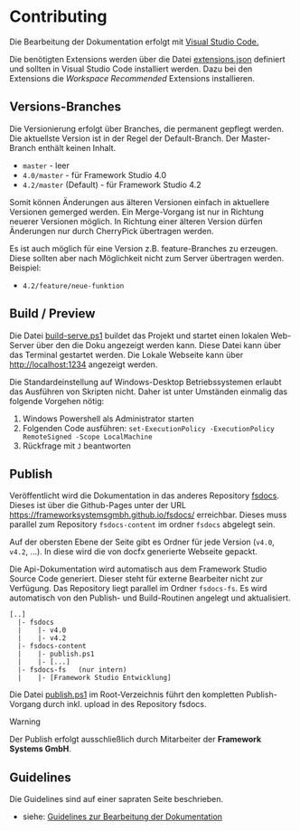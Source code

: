 # Contributing

Die Bearbeitung der Dokumentation erfolgt mit [Visual Studio Code.](https://code.visualstudio.com/)

Die benötigten Extensions werden über die Datei [extensions.json](.vscode/extensions.json) definiert und sollten in Visual Studio Code installiert werden. Dazu bei den Extensions die *Workspace Recommended* Extensions installieren.

## Versions-Branches

Die Versionierung erfolgt über Branches, die permanent gepflegt werden. Die aktuellste Version ist in der Regel der Default-Branch. Der Master-Branch enthält keinen Inhalt.

* `master` - leer
* `4.0/master` - für Framework Studio 4.0
* `4.2/master` (Default) - für Framework Studio 4.2

Somit können Änderungen aus älteren Versionen einfach in aktuellere Versionen gemerged werden. Ein Merge-Vorgang ist nur in Richtung neuerer Versionen möglich. In Richtung einer älteren Version dürfen Änderungen nur durch CherryPick übertragen werden.

Es ist auch möglich für eine Version z.B. feature-Branches zu erzeugen. Diese sollten aber nach Möglichkeit nicht zum Server übertragen werden. Beispiel:

* `4.2/feature/neue-funktion`

## Build / Preview

Die Datei [build-serve.ps1](build-serve.ps1) buildet das Projekt und startet einen lokalen Web-Server über den die Doku angezeigt werden kann. Diese Datei kann über das Terminal gestartet werden. Die Lokale Webseite kann über <http://localhost:1234> angezeigt werden.

Die Standardeinstellung auf Windows-Desktop Betriebssystemen erlaubt das Ausführen von Skripten nicht.
Daher ist unter Umständen einmalig das folgende Vorgehen nötig:

1. Windows Powershell als Administrator starten
2. Folgenden Code ausführen: `set-ExecutionPolicy -ExecutionPolicy RemoteSigned -Scope LocalMachine`
3. Rückfrage mit `J` beantworten

## Publish

Veröffentlicht wird die Dokumentation in das anderes Repository [fsdocs](https://github.com/FrameworkSystemsGmbH/fsdocs). Dieses ist über die Github-Pages unter der URL <https://frameworksystemsgmbh.github.io/fsdocs/> erreichbar. Dieses muss parallel zum Repository `fsdocs-content` im ordner `fsdocs` abgelegt sein.

Auf der obersten Ebene der Seite gibt es Ordner für jede Version (`v4.0`, `v4.2`, ...). In diese wird die von docfx generierte Webseite gepackt.

Die Api-Dokumentation wird automatisch aus dem Framework Studio Source Code generiert. Dieser steht für externe Bearbeiter nicht zur Verfügung. Das Repository liegt parallel im Ordner `fsdocs-fs`. Es wird automatisch von den Publish- und Build-Routinen angelegt und aktualisiert.

```text
[..]
  |- fsdocs
  |    |- v4.0
  |    |- v4.2
  |- fsdocs-content
  |    |- publish.ps1
  |    |- [...]
  |- fsdocs-fs   (nur intern)
  |    |- [Framework Studio Entwicklung]
```

Die Datei [publish.ps1](publish.ps1) im Root-Verzeichnis führt den kompletten Publish-Vorgang durch inkl. upload in des Repository fsdocs.

> [!WARNING]
> Der Publish erfolgt ausschließlich durch Mitarbeiter der **Framework Systems GmbH**.

## Guidelines

Die Guidelines sind auf einer sapraten Seite beschrieben.

* siehe: [Guidelines zur Bearbeitung der Dokumentation](guidelines/index.md)
